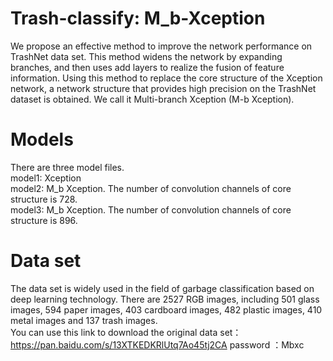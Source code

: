 Trash-classify: M_b-Xception
====
We propose an effective method to improve the network performance on TrashNet data set. This method widens the network by expanding branches, and then uses add layers to realize the fusion of feature information. Using this method to replace the core structure of the Xception network, a network structure that provides high precision on the TrashNet dataset is obtained. We call it Multi-branch Xception (M-b Xception).

Models
==========
There are three model files.  
model1: Xception  
model2: M_b Xception. The number of convolution channels of core structure is 728.  
model3: M_b Xception. The number of convolution channels of core structure is 896.  

Data set
======
The data set is widely used in the field of garbage classification based on deep learning technology. There are 2527 RGB images, including 501 glass images, 594 paper images, 403 cardboard images, 482 plastic images, 410 metal images and 137 trash images.   
You can use this link to download the original data set：https://pan.baidu.com/s/13XTKEDKRlUtq7Ao45tj2CA   password ：Mbxc
